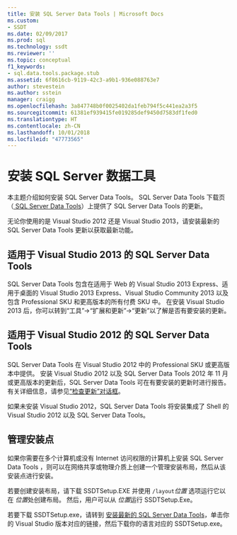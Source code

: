 ```yaml
---
title: 安装 SQL Server Data Tools | Microsoft Docs
ms.custom:
- SSDT
ms.date: 02/09/2017
ms.prod: sql
ms.technology: ssdt
ms.reviewer: ''
ms.topic: conceptual
f1_keywords:
- sql.data.tools.package.stub
ms.assetid: 6f8616cb-9119-42c3-a9b1-936e088763e7
author: stevestein
ms.author: sstein
manager: craigg
ms.openlocfilehash: 3a847748b0f0025402da1feb794f5c441ea2a3f5
ms.sourcegitcommit: 61381ef939415fe019285def9450d7583df1fed0
ms.translationtype: HT
ms.contentlocale: zh-CN
ms.lasthandoff: 10/01/2018
ms.locfileid: "47773565"
---
```

# <a name="install-sql-server-data-tools"></a>安装 SQL Server 数据工具
本主题介绍如何安装 SQL Server Data Tools。 SQL Server Data Tools 下载页（[ SQL Server Data Tools](http://go.microsoft.com/fwlink/?LinkID=616714)）上提供了 SQL Server Data Tools 的更新。  
  
无论你使用的是 Visual Studio 2012 还是 Visual Studio 2013，请安装最新的 SQL Server Data Tools 更新以获取最新功能。  
  
## <a name="sql-server-data-tools-for-visual-studio-2013"></a>适用于 Visual Studio 2013 的 SQL Server Data Tools  
SQL Server Data Tools 包含在适用于 Web 的 Visual Studio 2013 Express、适用于桌面的 Visual Studio 2013 Express、Visual Studio Community 2013 以及包含 Professional SKU 和更高版本的所有付费 SKU 中。 在安装 Visual Studio 2013 后，你可以转到“工具”->“扩展和更新”->“更新”以了解是否有要安装的更新。  
  
## <a name="sql-server-data-tools-for-visual-studio-2012"></a>适用于 Visual Studio 2012 的 SQL Server Data Tools  
SQL Server Data Tools 在 Visual Studio 2012 中的 Professional SKU 或更高版本中提供。 安装 Visual Studio 2012 以及 SQL Server Data Tools 2012 年 11 月或更高版本的更新后，SQL Server Data Tools 可在有要安装的更新时进行报告。 有关详细信息，请参见[“检查更新”对话框](../ssdt/check-for-updates-dialog-box.md)。  
  
如果未安装 Visual Studio 2012，SQL Server Data Tools 将安装集成了 Shell 的 Visual Studio 2012 以及 SQL Server Data Tools。  
  
## <a name="administrative-installation-point"></a>管理安装点  
如果你需要在多个计算机或没有 Internet 访问权限的计算机上安装 SQL Server Data Tools ，则可以在网络共享或物理介质上创建一个管理安装布局，然后从该安装点进行安装。  
  
若要创建安装布局，请下载 SSDTSetup.EXE 并使用 `/layout`*位置* 选项运行它以在 *位置*处创建布局。 然后，用户可以从 *位置*运行 SSDTSetup.Exe。  
  
若要下载 SSDTSetup.exe，请转到 [安装最新的 SQL Server Data Tools](http://go.microsoft.com/fwlink/?LinkID=616714)，单击你的 Visual Studio 版本对应的链接，然后下载你的语言对应的 SSDTSetup.exe。  
  

